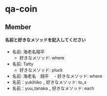 # qa-coin

## Member
#### 名前と好きなメソッドを記入してください
- 名前: 海老名翔平
  - 好きなメソッド: where
- 名前: Tatty
  - 好きなメソッド: pluck
- 名前: 海老名　翔平
　- 好きなメソッド: where
- 名前：yukihiko
  _ 好きなメソッド: to_s
- 名前：yuu_tanaka
  _ 好きなメソッド: each


